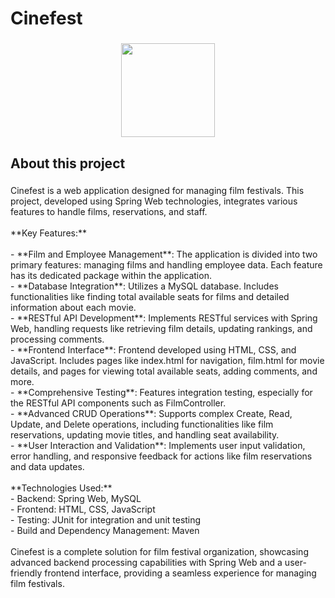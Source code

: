 <h1 align="left">Cinefest</h1>

###

<div align="center">
  <img height="150" src="https://media.giphy.com/media/8GjxwxtZWS29xlJnUH/giphy.gif"  />
</div>

###

<h2 align="left">About this project</h2>

###

<p align="left">Cinefest is a web application designed for managing film festivals. This project, developed using Spring Web technologies, integrates various features to handle films, reservations, and staff.<br><br>**Key Features:**<br><br>- **Film and Employee Management**: The application is divided into two primary features: managing films and handling employee data. Each feature has its dedicated package within the application.<br>- **Database Integration**: Utilizes a MySQL database. Includes functionalities like finding total available seats for films and detailed information about each movie.<br>- **RESTful API Development**: Implements RESTful services with Spring Web, handling requests like retrieving film details, updating rankings, and processing comments.<br>- **Frontend Interface**: Frontend developed using HTML, CSS, and JavaScript. Includes pages like index.html for navigation, film.html for movie details, and pages for viewing total available seats, adding comments, and more.<br>- **Comprehensive Testing**: Features integration testing, especially for the RESTful API components such as FilmController.<br>- **Advanced CRUD Operations**: Supports complex Create, Read, Update, and Delete operations, including functionalities like film reservations, updating movie titles, and handling seat availability.<br>- **User Interaction and Validation**: Implements user input validation, error handling, and responsive feedback for actions like film reservations and data updates.<br><br>**Technologies Used:**<br>- Backend: Spring Web, MySQL<br>- Frontend: HTML, CSS, JavaScript<br>- Testing: JUnit for integration and unit testing<br>- Build and Dependency Management: Maven<br><br>Cinefest is a complete solution for film festival organization, showcasing advanced backend processing capabilities with Spring Web and a user-friendly frontend interface, providing a seamless experience for managing film festivals.</p>

###
